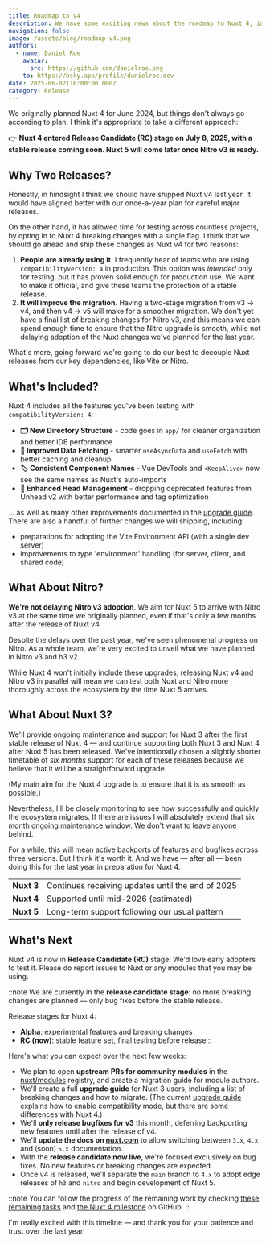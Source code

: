 ```yaml
---
title: Roadmap to v4
description: We have some exciting news about the roadmap to Nuxt 4, including a new timeline and what to expect in the next few weeks.
navigation: false
image: /assets/blog/roadmap-v4.png
authors:
  - name: Daniel Roe
    avatar:
      src: https://github.com/danielroe.png
    to: https://bsky.app/profile/danielroe.dev
date: 2025-06-02T10:00:00.000Z
category: Release
---
```


We originally planned Nuxt 4 for June 2024, but things don't always go according to plan. I think it's appropriate to take a different approach:

👉 **Nuxt 4 entered Release Candidate (RC) stage on July 8, 2025, with a stable release coming soon. Nuxt 5 will come later once Nitro v3 is ready.**


## Why Two Releases?

Honestly, in hindsight I think we should have shipped Nuxt v4 last year. It would have aligned better with our once-a-year plan for careful major releases.

On the other hand, it has allowed time for testing across countless projects, by opting in to Nuxt 4 breaking changes with a single flag. I think that we should go ahead and ship these changes as Nuxt v4 for two reasons:

1. **People are already using it**. I frequently hear of teams who are using `compatibilityVersion: 4` in production. This option was _intended_ only for testing, but it has proven solid enough for production use. We want to make it official, and give these teams the protection of a stable release.
2. **It will improve the migration**. Having a two-stage migration from v3 -> v4, and then v4 -> v5 will make for a smoother migration. We don't yet have a final list of breaking changes for Nitro v3, and this means we can spend enough time to ensure that the Nitro upgrade is smooth, while not delaying adoption of the Nuxt changes we've planned for the last year.

What's more, going forward we're going to do our best to decouple Nuxt releases from our key dependencies, like Vite or Nitro.

## What's Included?

Nuxt 4 includes all the features you've been testing with `compatibilityVersion: 4`:

- **🗂️ New Directory Structure** - code goes in `app/` for cleaner organization and better IDE performance
- **🔄 Improved Data Fetching** - smarter `useAsyncData` and `useFetch` with better caching and cleanup
- **🏷️ Consistent Component Names** - Vue DevTools and `<KeepAlive>` now see the same names as Nuxt's auto-imports
- **📄 Enhanced Head Management** - dropping deprecated features from Unhead v2 with better performance and tag optimization

... as well as many other improvements documented in the [upgrade guide](/docs/getting-started/upgrade). There are also a handful of further changes we will shipping, including:

- preparations for adopting the Vite Environment API (with a single dev server)
- improvements to type 'environment' handling (for server, client, and shared code)

## What About Nitro?

**We're not delaying Nitro v3 adoption**. We aim for Nuxt 5 to arrive with Nitro v3 at the same time we originally planned, even if that's only a few months after the release of Nuxt v4.

Despite the delays over the past year, we've seen phenomenal progress on Nitro. As a whole team, we're very excited to unveil what we have planned in Nitro v3 and h3 v2.

While Nuxt 4 won't initially include these upgrades, releasing Nuxt v4 and Nitro v3 in parallel will mean we can test both Nuxt and Nitro more thoroughly across the ecosystem by the time Nuxt 5 arrives.

## What About Nuxt 3?

We'll provide ongoing maintenance and support for Nuxt 3 after the first stable release of Nuxt 4 &mdash; and continue supporting both Nuxt 3 and Nuxt 4 after Nuxt 5 has been released. We've intentionally chosen a slightly shorter timetable of _six months_ support for each of these releases because we believe that it will be a straightforward upgrade.

(My main aim for the Nuxt 4 upgrade is to ensure that it is as smooth as possible.)

Nevertheless, I'll be closely monitoring to see how successfully and quickly the ecosystem migrates. If there are issues I will absolutely extend that six month ongoing maintenance window. We don't want to leave anyone behind.

For a while, this will mean active backports of features and bugfixes across three versions. But I think it's worth it. And we have &mdash; after all &mdash; been doing this for the last year in preparation for Nuxt 4.

|            |                                                   |
| ---------- | ------------------------------------------------- |
| **Nuxt 3** | Continues receiving updates until the end of 2025 |
| **Nuxt 4** | Supported until mid-2026 (estimated)              |
| **Nuxt 5** | Long-term support following our usual pattern     |

## What's Next

Nuxt v4 is now in **Release Candidate (RC)** stage! We'd love early adopters to test it. Please do report issues to Nuxt or any modules that you may be using.

::note
We are currently in the **release candidate stage**: no more breaking changes are planned — only bug fixes before the stable release.

Release stages for Nuxt 4:
- **Alpha**: experimental features and breaking changes
- **RC (now)**: stable feature set, final testing before release
::

Here's what you can expect over the next few weeks:

- We plan to open **upstream PRs for community modules** in the [nuxt/modules](https://github.com/nuxt/modules) registry, and create a migration guide for module authors.
- We'll create a full **upgrade guide** for Nuxt 3 users, including a list of breaking changes and how to migrate. (The current [upgrade guide](/docs/getting-started/upgrade) explains how to enable compatibility mode, but there are some differences with Nuxt 4.)
- We'll **only release bugfixes for v3** this month, deferring backporting new features until after the release of v4.
- We'll **update the docs on [nuxt.com](/)** to allow switching between `3.x`, `4.x` and (soon) `5.x` documentation.
- With the **release candidate now live**, we're focused exclusively on bug fixes. No new features or breaking changes are expected.
- Once v4 is released, we'll separate the `main` branch to `4.x` to adopt edge releases of `h3` and `nitro` and begin development of Nuxt 5.

::note
You can follow the progress of the remaining work by checking [these remaining tasks](https://github.com/nuxt/nuxt/issues/27027) and [the Nuxt 4 milestone](https://github.com/nuxt/nuxt/milestone/8) on GitHub.
::

I'm really excited with this timeline &mdash; and thank you for your patience and trust over the last year!
